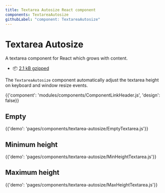 ```yaml
---
title: Textarea Autosize React component
components: TextareaAutosize
githubLabel: "component: TextareaAutosize"
---
```


# Textarea Autosize

<p class='description'>A textarea component for React which grows with content.</p>

- 📦 [2.1 kB gzipped](/size-snapshot)

The `TextareaAutosize` component automatically adjust the textarea height on keyboard and window resize events.

{{'component': 'modules/components/ComponentLinkHeader.js', 'design': false}}

## Empty

{{'demo': 'pages/components/textarea-autosize/EmptyTextarea.js'}}

## Minimum height

{{'demo': 'pages/components/textarea-autosize/MinHeightTextarea.js'}}

## Maximum height

{{'demo': 'pages/components/textarea-autosize/MaxHeightTextarea.js'}}

